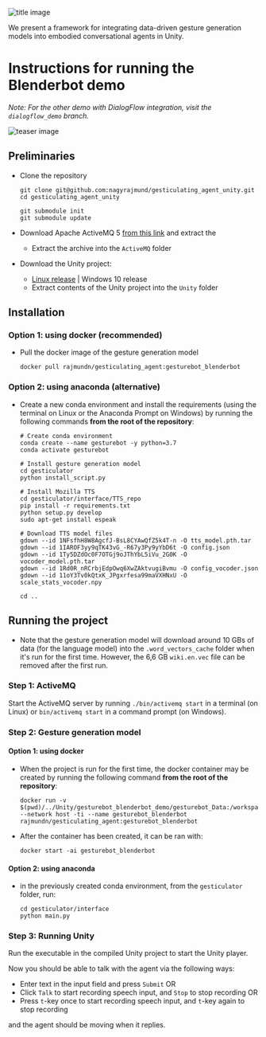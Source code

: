 ![title image](https://i.imgur.com/K1IXnDj.png)

We present a framework for integrating data-driven gesture generation models into embodied conversational agents in Unity. 

# Instructions for running the Blenderbot demo
*Note: For the other demo with DialogFlow integration, visit the `dialogflow_demo` branch.*

![teaser image](https://i.imgur.com/feoihA2.png)

## Preliminaries
- Clone the repository
  ```
  git clone git@github.com:nagyrajmund/gesticulating_agent_unity.git
  cd gesticulating_agent_unity
 
  git submodule init
  git submodule update
  ```

- Download Apache ActiveMQ 5 [from this link](http://activemq.apache.org/components/classic/download/) and extract the 
  - Extract the archive into the `ActiveMQ` folder
- Download the Unity project:
  - [Linux release](https://drive.google.com/file/d/1DiB-nebwuzdIa5delYZK7J-cMlUhPMeX/view?usp=sharing) | Windows 10 release
  - Extract contents of the Unity project into the `Unity` folder

## Installation
### Option 1: using docker (recommended)
- Pull the docker image of the gesture generation model
  ```
  docker pull rajmundn/gesticulating_agent:gesturebot_blenderbot
  ```
### Option 2: using anaconda (alternative)
- Create a new conda environment and install the requirements (using the terminal on Linux or the Anaconda Prompt on Windows) by running the following commands **from the root of the repository**:
  ```
  # Create conda environment
  conda create --name gesturebot -y python=3.7
  conda activate gesturebot
  
  # Install gesture generation model
  cd gesticulator
  python install_script.py
  
  # Install Mozilla TTS
  cd gesticulator/interface/TTS_repo
  pip install -r requirements.txt
  python setup.py develop
  sudo apt-get install espeak
  
  # Download TTS model files
  gdown --id 1NFsfhH8W8AgcfJ-BsL8CYAwQfZ5k4T-n -O tts_model.pth.tar
  gdown --id 1IAROF3yy9qTK43vG_-R67y3Py9yYbD6t -O config.json
  gdown --id 1Ty5DZdOc0F7OTGj9oJThYbL5iVu_2G0K -O vocoder_model.pth.tar
  gdown --id 1Rd0R_nRCrbjEdpOwq6XwZAktvugiBvmu -O config_vocoder.json
  gdown --id 11oY3Tv0kQtxK_JPgxrfesa99maVXHNxU -O scale_stats_vocoder.npy

  cd ..
  ```
## Running the project
* Note that the gesture generation model will download around 10 GBs of data (for the language model) into the `.word_vectors_cache` folder when it's run for the first time. However, the 6,6 GB `wiki.en.vec` file can be removed after the first run.

### Step 1: ActiveMQ
Start the ActiveMQ server by running `./bin/activemq start` in a terminal (on Linux) or `bin/activemq start` in a command prompt (on Windows).

### Step 2: Gesture generation model
#### Option 1: using docker
  - When the project is run for the first time, the docker container may be created by running the following command **from the root of the repository**:
    ```
    docker run -v $(pwd)/../Unity/gesturebot_blenderbot_demo/gesturebot_Data:/workspace/gesticulator/interface/docker_volume --network host -ti --name gesturebot_blenderbot rajmundn/gesticulating_agent:gesturebot_blenderbot
    ```
  - After the container has been created, it can be ran with:
    ```
    docker start -ai gesturebot_blenderbot
    ```
#### Option 2: using anaconda
  - in the previously created conda environment, from the `gesticulator` folder, run:
    ```
    cd gesticulator/interface
    python main.py
    ```

### Step 3: Running Unity
Run the executable in the compiled Unity project to start the Unity player.

Now you should be able to talk with the agent via the following ways:
  - Enter text in the input field and press `Submit` OR
  - Click `Talk` to start recording speech input, and `Stop` to stop recording OR
  - Press `t`-key once to start recording speech input, and `t`-key again to stop recording

and the agent should be moving when it replies.

